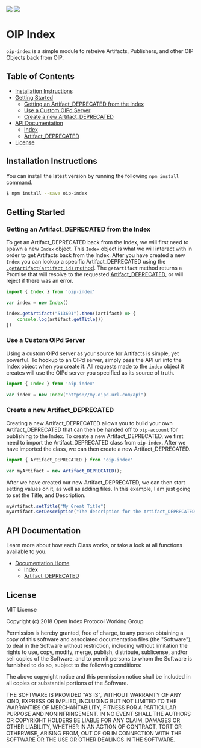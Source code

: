 [![](https://travis-ci.org/oipwg/oip-index.svg?branch=master)](https://travis-ci.org/oipwg/oip-index)
[![](https://img.shields.io/npm/v/oip-index.svg)](https://www.npmjs.com/package/oip-index)
# OIP Index
`oip-index` is a simple module to retreive Artifacts, Publishers, and other OIP Objects back from OIP.

## Table of Contents
* [Installation Instructions](https://github.com/oipwg/oip-index/#installation-instructions)
* [Getting Started](https://github.com/oipwg/oip-index/#getting-started)
	* [Getting an Artifact_DEPRECATED from the Index](https://github.com/oipwg/oip-index/#)
	* [Use a Custom OIPd Server](https://github.com/oipwg/oip-index/#)
	* [Create a new Artifact_DEPRECATED](https://github.com/oipwg/oip-index/#)
* [API Documentation](https://github.com/oipwg/oip-index/#api-documentation)
	* [Index](https://oipwg.github.io/oip-index/Index_.html)
	* [Artifact_DEPRECATED](https://oipwg.github.io/oip-index/Artifact_DEPRECATED.html)
* [License](https://github.com/oipwg/oip-index/#license)

## Installation Instructions
You can install the latest version by running the following `npm install` command.
```bash
$ npm install --save oip-index
```
## Getting Started

### Getting an Artifact_DEPRECATED from the Index

To get an Artifact_DEPRECATED back from the Index, we will first need to spawn a new `Index` object. This `Index` object is what we will interact with in order to get Artifacts back from the Index.  After you have created a new `Index` you can lookup a specific Artifact_DEPRECATED using the [`.getArtifact(artifact_id)` method](https://oipwg.github.io/oip-index/Index_.html#getArtifact). The `getArtifact` method returns a Promise that will resolve to the requested [Artifact_DEPRECATED](https://oipwg.github.io/oip-index/Artifact_DEPRECATED.html), or will reject if there was an error.

```javascript
import { Index } from 'oip-index'

var index = new Index()

index.getArtifact("513691").then((artifact) => {
    console.log(artifact.getTitle())
})
```

### Use a Custom OIPd Server

Using a custom OIPd server as your source for Artifacts is simple, yet powerful. To hookup to an OIPd server, simply pass the API url into the Index object when you create it. All requests made to the `index` object it creates will use the OIPd server you specified as its source of truth.
```javascript
import { Index } from 'oip-index'

var index = new Index("https://my-oipd-url.com/api")
```

### Create a new Artifact_DEPRECATED

Creating a new Artifact_DEPRECATED allows you to build your own Artifact_DEPRECATED that can then be handed off to `oip-account` for publishing to the Index. To create a new Artifact_DEPRECATED, we first need to import the Artifact_DEPRECATED class from `oip-index`. After we have imported the class, we can then create a new Artifact_DEPRECATED.

```javascript
import { Artifact_DEPRECATED } from 'oip-index'

var myArtifact = new Artifact_DEPRECATED();
```

After we have created our new Artifact_DEPRECATED, we can then start setting values on it, as well as adding files. In this example, I am just going to set the Title, and Description.

```javascript
myArtifact.setTitle("My Great Title")
myArtifact.setDescription("The description for the Artifact_DEPRECATED we are creating")
```

## API Documentation
Learn more about how each Class works, or take a look at all functions available to you.
* [Documentation Home](https://oipwg.github.io/oip-index/)
	* [Index](https://oipwg.github.io/oip-index/Index_.html)
	* [Artifact_DEPRECATED](https://oipwg.github.io/oip-index/Artifact_DEPRECATED.html)

## License
MIT License

Copyright (c) 2018 Open Index Protocol Working Group

Permission is hereby granted, free of charge, to any person obtaining a copy
of this software and associated documentation files (the "Software"), to deal
in the Software without restriction, including without limitation the rights
to use, copy, modify, merge, publish, distribute, sublicense, and/or sell
copies of the Software, and to permit persons to whom the Software is
furnished to do so, subject to the following conditions:

The above copyright notice and this permission notice shall be included in all
copies or substantial portions of the Software.

THE SOFTWARE IS PROVIDED "AS IS", WITHOUT WARRANTY OF ANY KIND, EXPRESS OR
IMPLIED, INCLUDING BUT NOT LIMITED TO THE WARRANTIES OF MERCHANTABILITY,
FITNESS FOR A PARTICULAR PURPOSE AND NONINFRINGEMENT. IN NO EVENT SHALL THE
AUTHORS OR COPYRIGHT HOLDERS BE LIABLE FOR ANY CLAIM, DAMAGES OR OTHER
LIABILITY, WHETHER IN AN ACTION OF CONTRACT, TORT OR OTHERWISE, ARISING FROM,
OUT OF OR IN CONNECTION WITH THE SOFTWARE OR THE USE OR OTHER DEALINGS IN THE
SOFTWARE.